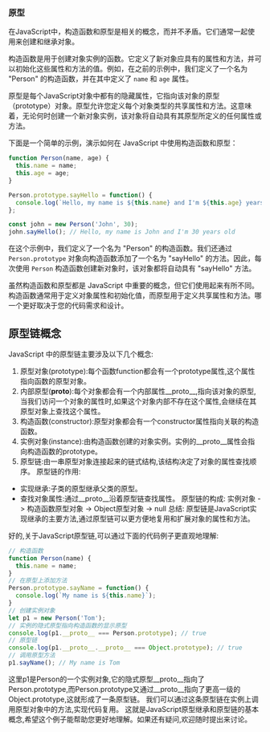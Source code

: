 ### 原型

在JavaScript中，构造函数和原型是相关的概念，而并不矛盾。它们通常一起使用来创建和继承对象。

构造函数是用于创建对象实例的函数。它定义了新对象应具有的属性和方法，并可以初始化这些属性和方法的值。例如，在之前的示例中，我们定义了一个名为 "Person" 的构造函数，并在其中定义了 `name` 和 `age` 属性。

原型是每个JavaScript对象中都有的隐藏属性，它指向该对象的原型（prototype）对象。原型允许您定义每个对象类型的共享属性和方法。这意味着，无论何时创建一个新对象实例，该对象将自动具有其原型所定义的任何属性或方法。

下面是一个简单的示例，演示如何在 JavaScript 中使用构造函数和原型：

```javascript
function Person(name, age) {
  this.name = name;
  this.age = age;
}

Person.prototype.sayHello = function() {
  console.log(`Hello, my name is ${this.name} and I'm ${this.age} years old`);
};

const john = new Person('John', 30);
john.sayHello(); // Hello, my name is John and I'm 30 years old
```

在这个示例中，我们定义了一个名为 "Person" 的构造函数。我们还通过 `Person.prototype` 对象向构造函数添加了一个名为 "sayHello" 的方法。因此，每次使用 `Person` 构造函数创建新对象时，该对象都将自动具有 "sayHello" 方法。

虽然构造函数和原型都是 JavaScript 中重要的概念，但它们使用起来有所不同。构造函数通常用于定义对象属性和初始化值，而原型用于定义共享属性和方法。哪一个更好取决于您的代码需求和设计。


## 原型链概念
JavaScript 中的原型链主要涉及以下几个概念:
1. 原型对象(prototype):每个函数function都会有一个prototype属性,这个属性指向函数的原型对象。
2. 内部原型(__proto__):每个对象都会有一个内部属性__proto__,指向该对象的原型,当我们访问一个对象的属性时,如果这个对象内部不存在这个属性,会继续在其原型对象上查找这个属性。
3. 构造函数(constructor):原型对象都会有一个constructor属性指向关联的构造函数。
4. 实例对象(instance):由构造函数创建的对象实例。实例的__proto__属性会指向构造函数的prototype。
5. 原型链:由一串原型对象连接起来的链式结构,该结构决定了对象的属性查找顺序。
原型链的作用:
- 实现继承:子类的原型继承父类的原型。
- 查找对象属性:通过__proto__沿着原型链查找属性。
原型链的构成:
实例对象 -> 构造函数原型对象 -> Object原型对象 -> null
总结:
原型链是JavaScript实现继承的主要方法,通过原型链可以更方便地复用和扩展对象的属性和方法。

 好的,关于JavaScript原型链,可以通过下面的代码例子更直观地理解:
```js
// 构造函数
function Person(name) {
  this.name = name;
}
// 在原型上添加方法
Person.prototype.sayName = function() {
  console.log(`My name is ${this.name}`);
}
// 创建实例对象
let p1 = new Person('Tom');
// 实例的隐式原型指向构造函数的显示原型
console.log(p1.__proto__ === Person.prototype); // true
// 原型链
console.log(p1.__proto__.__proto__ === Object.prototype); // true 
// 调用原型方法
p1.sayName(); // My name is Tom
```
这里p1是Person的一个实例对象,它的隐式原型__proto__指向了Person.prototype,而Person.prototype又通过__proto__指向了更高一级的Object.prototype,这就形成了一条原型链。
我们可以通过这条原型链在实例上调用原型对象中的方法,实现代码复用。
这就是JavaScript原型继承和原型链的基本概念,希望这个例子能帮助您更好地理解。如果还有疑问,欢迎随时提出来讨论。